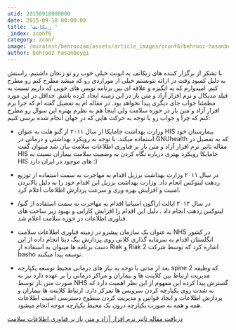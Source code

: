 ```yaml
---
utid: 20150918000000
date: 2015-09-18 00:00:00
title: 'زیکانف '
_index: zconf6
category: zconf
image: /miratest/behroozam/assets/article_images/zconf6/behrooz-hasanbeygi1.jpg
author: behrooz hasanbeygi
---
```

با تشکر از برگزار کننده های زیکانف یه ایونت خیلی خوب رو تو زنجان داشتیم.
راستش به دلیل کمبود وقت در ارائه نتونستم خیلی از موراردی رو که میشد مطرح کنم رو مطرح کنم. امیدوارم که یه انگیزه و علاقه ای بین برنامه نویس های خوبی که داریم نسبت به فیلد مدیکال و نرم افزار آزاد و متن باز در این زمینه ایجاد کرده باشم. حداقل در این مورد مطمئنا جواب جای دیگری پیدا نخواهد بود. در مقاله ام به تفصیل گفته ام که چرا نرم افزار آزاد و متن باز در حوزه سلامت ولی اینجا هم به نظرم بهتره این سوال رو مطرح کنم که چرا و جواب رو با توجه به حرکت هایی که در جهان انجام شده برسی کنیم:

+ وزارت بهداشت جامایکا از سال ۲۰۱۱ از گنو هلث به عنوان HIS بیمارستان خود استفاده میکند. با توجه به رویکرد بهداشتی و درمانی در GNUhealth که به تفصیل در مقاله تاثیر نرم افزار آزاد و متن باز بر فناوری اطلاعات سلامت بیان شد میتوان گفت HIS جامایکا رویکرد بهتری درباره نگاه کردن به وضعیت سلامت بیماران نسبت به HIS های موجود در  ایران دارد :)

+ در سال ۲۰۱۱ وزارت بهداشت برزیل اقدام به مهاجرت به سمت استفاده از توزیع ردهت لینوکس انجام داد. وزارت بهداشت برزیل این اقدام خود را به دلیل بالابردن امنیت و افزایش بهره وری و سرعت پردازش اطلاعات اعلام کرد.

+ در سال ۲۰۱۲ ایالت اراگون اسپانیا اقدام به مهاجرت به سمت استفاده از گنو/لینوکس ردهت انجام داد . دلیل این اقدام را افزایش کارایی و بهبود زیر ساخت های فناوری اطلاعات در حوزه سلامت اعلام شد.

+ به عنوان یک سازمان پیشرو در زمینه فناوری اطلاعات سلامت NHS در کشور انگلستان اقدام به سرمایه گذاری کلانی روی پردازش بیگ دیتا انجام داده از این دست برنامه ها میتوان به استفاده از Riak و Riak 2 اشاره کرد که توسط شرکت basho توسعه پیدا میکنند.

+ بعد از مدتی با توجه به نیاز های درمانی محیط توسعه یکپارجه spine 2 که وظیفه مدیریت ارتباط بین کلاینت ها و بیماران و مراکز درمانی را بر عهده دارد نیز به صورت متن باز توسط NHS گسترش پیدا کرده این مفهوم از این نظر اهمیت دارد که به شدت روی یکپارچه کردن سرویس ها تمرکز دارد. ارتباط کلاینت ها بیماران و پردازش اطلاعات و ایجاد قوانین و مدیریت کردن سطوح دسترسی امنیت اطلاعات همه و همه به صورت یکپارچه درون یک محیط یکپارچه موجه انجام میشود.



[دریافت مقاله تاثیر نرم افزار آزاد و متن باز بر فناوری اطلاعات سلامت ](/book/effect-of-foss-on-healthcare.pdf)
